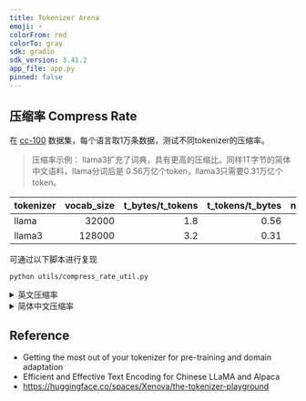 ```yaml
---
title: Tokenizer Arena
emoji: ⚡
colorFrom: red
colorTo: gray
sdk: gradio
sdk_version: 3.41.2
app_file: app.py
pinned: false
---
```




## 压缩率 Compress Rate


在 [cc-100](https://huggingface.co/datasets/cc100) 数据集，每个语言取1万条数据，测试不同tokenizer的压缩率。

> 压缩率示例：
llama3扩充了词典，具有更高的压缩比。同样1T字节的简体中文语料，llama分词后是 0.56万亿个token，llama3只需要0.31万亿个token。

| tokenizer                    |   vocab_size |    t_bytes/t_tokens |   t_tokens/t_bytes |   n_chars/n_tokens |
|:-----------------------------|-------------:|-------------------:|-------------------:|-------------------:|
| llama                        |        32000 |               1.8  |               0.56 |               0.7  |
| llama3                       |       128000 |               3.2  |               0.31 |               1.24 |

可通过以下脚本进行复现 
```sh
python utils/compress_rate_util.py 
```




<details> <summary>英文压缩率</summary>
在英文数据集 cc100-en 计算压缩率 

| tokenizer                   |   vocab_size |   g_bytes/b_tokens |   b_tokens/g_bytes |   t_bytes/t_tokens |   t_tokens/t_bytes |   n_chars/n_tokens |
|:----------------------------|-------------:|-------------------:|-------------------:|-------------------:|-------------------:|-------------------:|
| amber                       |        32000 |               3.56 |               0.28 |               3.47 |               0.29 |               3.81 |
| aya_101                     |       250100 |               3.3  |               0.3  |               3.22 |               0.31 |               3.53 |
| baichuan                    |        64000 |               3.74 |               0.27 |               3.65 |               0.27 |               4    |
| baichuan2                   |       125696 |               3.89 |               0.26 |               3.8  |               0.26 |               4.17 |
| bert_base_cased             |        28996 |               3.64 |               0.27 |               3.55 |               0.28 |               3.89 |
| bert_base_chinese           |        21128 |               2.78 |               0.36 |               2.71 |               0.37 |               2.97 |
| bert_base_uncased           |        30522 |               3.73 |               0.27 |               3.65 |               0.27 |               4    |
| bloom                       |       250680 |               4.07 |               0.25 |               3.97 |               0.25 |               4.36 |
| byt5_small                  |          256 |               0.92 |               1.08 |               0.9  |               1.11 |               0.99 |
| character_glm_6b            |        64794 |               3.62 |               0.28 |               3.54 |               0.28 |               3.88 |
| chatglm2_6b                 |        64794 |               3.62 |               0.28 |               3.54 |               0.28 |               3.88 |
| chatglm3_6b                 |        64798 |               3.62 |               0.28 |               3.54 |               0.28 |               3.88 |
| chatglm_6b                  |       150344 |               3.68 |               0.27 |               3.59 |               0.28 |               3.94 |
| chatyuan_large_v2           |        32128 |               1.95 |               0.51 |               1.91 |               0.52 |               2.09 |
| chinese_llama               |        49953 |               3.59 |               0.28 |               3.51 |               0.28 |               3.85 |
| chinese_llama2              |        55296 |               3.56 |               0.28 |               3.47 |               0.29 |               3.81 |
| code_davinci_002            |        50281 |               4.05 |               0.25 |               3.96 |               0.25 |               4.34 |
| crystal_coder               |        32000 |               3.68 |               0.27 |               3.59 |               0.28 |               3.94 |
| dbrx_instruct               |       100277 |               4.11 |               0.24 |               4.01 |               0.25 |               4.4  |
| deepseek_coder_33b_instruct |        32000 |               3.64 |               0.27 |               3.56 |               0.28 |               3.9  |
| deepseek_llm_7b_base        |       100000 |               3.85 |               0.26 |               3.76 |               0.27 |               4.12 |
| falcon_180b                 |        65024 |               3.99 |               0.25 |               3.9  |               0.26 |               4.27 |
| falcon_7b                   |        65024 |               3.99 |               0.25 |               3.9  |               0.26 |               4.27 |
| fastchat_t5_3b              |        32000 |               2.16 |               0.46 |               2.11 |               0.47 |               2.31 |
| flan_t5_base                |        32100 |               3.61 |               0.28 |               3.53 |               0.28 |               3.87 |
| gemma_7b                    |       256000 |               3.91 |               0.26 |               3.82 |               0.26 |               4.18 |
| gpt2                        |        50257 |               4.05 |               0.25 |               3.96 |               0.25 |               4.34 |
| gpt2_chinese                |        21128 |               2.67 |               0.37 |               2.61 |               0.38 |               2.86 |
| gpt_35_turbo                |       100277 |               4.11 |               0.24 |               4.01 |               0.25 |               4.4  |
| gpt_4                       |       100277 |               4.11 |               0.24 |               4.01 |               0.25 |               4.4  |
| gpt_nexo_20b                |        50254 |               4.04 |               0.25 |               3.94 |               0.25 |               4.32 |
| grok_1                      |       131072 |               4.06 |               0.25 |               3.96 |               0.25 |               4.35 |
| internlm2_chat_7b           |        92544 |               3.86 |               0.26 |               3.77 |               0.27 |               4.13 |
| internlm2_math_7b           |        92544 |               3.86 |               0.26 |               3.77 |               0.27 |               4.13 |
| internlm_chat_7b            |       103168 |               3.86 |               0.26 |               3.77 |               0.27 |               4.13 |
| internlm_xcomposer_7b       |       103168 |               3.86 |               0.26 |               3.77 |               0.27 |               4.13 |
| jamba_v0_1                  |        65536 |               3.82 |               0.26 |               3.73 |               0.27 |               4.09 |
| kplug                       |        10261 |               2.66 |               0.38 |               2.6  |               0.38 |               2.85 |
| llama                       |        32000 |               3.56 |               0.28 |               3.47 |               0.29 |               3.81 |
| llama2                      |        32000 |               3.56 |               0.28 |               3.47 |               0.29 |               3.81 |
| llama3                      |       128000 |               4.11 |               0.24 |               4.01 |               0.25 |               4.4  |
| mistral_7b                  |        32000 |               3.67 |               0.27 |               3.58 |               0.28 |               3.92 |
| mixtral_8_7b                |        32000 |               3.67 |               0.27 |               3.58 |               0.28 |               3.92 |
| mobilebert_uncased          |        30522 |               3.73 |               0.27 |               3.65 |               0.27 |               4    |
| moss                        |       106029 |               4.08 |               0.25 |               3.98 |               0.25 |               4.36 |
| mt5_large                   |       250100 |               3.3  |               0.3  |               3.22 |               0.31 |               3.53 |
| olmo_7b                     |        50280 |               4.04 |               0.25 |               3.94 |               0.25 |               4.32 |
| orion_14b_chat              |        84608 |               3.94 |               0.25 |               3.85 |               0.26 |               4.22 |
| phi_1                       |        50257 |               4.05 |               0.25 |               3.96 |               0.25 |               4.34 |
| phi_2                       |        50257 |               4.05 |               0.25 |               3.96 |               0.25 |               4.34 |
| pko_t5_large                |        50258 |               1.59 |               0.63 |               1.55 |               0.64 |               1.7  |
| prompt_clue                 |        32128 |               1.95 |               0.51 |               1.91 |               0.52 |               2.09 |
| qwen1_5_14b_chat            |       151643 |               4.06 |               0.25 |               3.97 |               0.25 |               4.35 |
| qwen_1_8b_chat              |       151851 |               4.06 |               0.25 |               3.97 |               0.25 |               4.35 |
| qwen_72b_chat               |       151851 |               4.06 |               0.25 |               3.97 |               0.25 |               4.35 |
| qwen_7b_chat                |       151851 |               4.06 |               0.25 |               3.97 |               0.25 |               4.35 |
| roberta_chinese_clue        |         8021 |               1.8  |               0.56 |               1.75 |               0.57 |               1.92 |
| skywork_13b_base            |        65519 |               3.56 |               0.28 |               3.47 |               0.29 |               3.81 |
| skywork_13b_math            |        65519 |               3.56 |               0.28 |               3.47 |               0.29 |               3.81 |
| solar_10_7b                 |        32000 |               3.67 |               0.27 |               3.58 |               0.28 |               3.92 |
| starchat_alpha              |        49152 |               3.63 |               0.28 |               3.54 |               0.28 |               3.88 |
| switch_c_2048               |        32100 |               3.61 |               0.28 |               3.53 |               0.28 |               3.87 |
| t5_base                     |        32100 |               3.61 |               0.28 |               3.53 |               0.28 |               3.87 |
| t5_large                    |        32100 |               3.61 |               0.28 |               3.53 |               0.28 |               3.87 |
| t5_small                    |        32100 |               3.61 |               0.28 |               3.53 |               0.28 |               3.87 |
| text_davinci_003            |        50281 |               4.05 |               0.25 |               3.96 |               0.25 |               4.34 |
| tigerbot_13b_chat_v2        |        60512 |               3.67 |               0.27 |               3.58 |               0.28 |               3.93 |
| tigerbot_70b_chat_v4_4k     |        65107 |               3.65 |               0.27 |               3.57 |               0.28 |               3.91 |
| wizardcoder_15b_v1          |        49152 |               3.63 |               0.28 |               3.54 |               0.28 |               3.88 |
| wizardcoder_python_7b_v1    |        32000 |               3.56 |               0.28 |               3.47 |               0.29 |               3.81 |
| wizardlm_7b_v1              |        32000 |               3.56 |               0.28 |               3.47 |               0.29 |               3.81 |
| wizardmath_70b_v1           |        32000 |               3.56 |               0.28 |               3.47 |               0.29 |               3.81 |
| xlm_roberta                 |       250002 |               3.49 |               0.29 |               3.41 |               0.29 |               3.74 |
| yi_34b                      |        64000 |               3.87 |               0.26 |               3.78 |               0.26 |               4.15 |
| yi_6b                       |        64000 |               3.87 |               0.26 |               3.78 |               0.26 |               4.15 |
| yi_vl34b                    |        64000 |               3.88 |               0.26 |               3.79 |               0.26 |               4.16 |
| zephyr_7b_beta              |        32000 |               3.67 |               0.27 |               3.58 |               0.28 |               3.92 |

</details>


<details> <summary>简体中文压缩率</summary>
在简体中文数据集 cc100-zh-Hans 计算压缩率 

| tokenizer                   |   vocab_size |   g_bytes/b_tokens |   b_tokens/g_bytes |   t_bytes/t_tokens |   t_tokens/t_bytes |   n_chars/n_tokens |
|:----------------------------|-------------:|-------------------:|-------------------:|-------------------:|-------------------:|-------------------:|
| amber                       |        32000 |               1.84 |               0.54 |               1.8  |               0.56 |               0.7  |
| aya_101                     |       250100 |               3.89 |               0.26 |               3.79 |               0.26 |               1.47 |
| baichuan                    |        64000 |               3.92 |               0.26 |               3.82 |               0.26 |               1.48 |
| baichuan2                   |       125696 |               4.53 |               0.22 |               4.42 |               0.23 |               1.71 |
| bert_base_cased             |        28996 |               2.73 |               0.37 |               2.66 |               0.38 |               1.03 |
| bert_base_chinese           |        21128 |               2.74 |               0.37 |               2.67 |               0.37 |               1.03 |
| bert_base_uncased           |        30522 |               2.73 |               0.37 |               2.67 |               0.38 |               1.03 |
| bloom                       |       250680 |               4.28 |               0.23 |               4.18 |               0.24 |               1.62 |
| byt5_small                  |          256 |               0.93 |               1.08 |               0.91 |               1.1  |               0.35 |
| character_glm_6b            |        64794 |               4.2  |               0.24 |               4.1  |               0.24 |               1.59 |
| chatglm2_6b                 |        64794 |               4.2  |               0.24 |               4.1  |               0.24 |               1.59 |
| chatglm3_6b                 |        64798 |               4.2  |               0.24 |               4.1  |               0.24 |               1.59 |
| chatglm_6b                  |       150344 |               4.65 |               0.22 |               4.54 |               0.22 |               1.76 |
| chatyuan_large_v2           |        32128 |               4.34 |               0.23 |               4.24 |               0.24 |               1.64 |
| chinese_llama               |        49953 |               3.93 |               0.25 |               3.84 |               0.26 |               1.49 |
| chinese_llama2              |        55296 |               3.92 |               0.26 |               3.83 |               0.26 |               1.48 |
| code_davinci_002            |        50281 |               1.31 |               0.77 |               1.28 |               0.78 |               0.49 |
| crystal_coder               |        32000 |               1.86 |               0.54 |               1.81 |               0.55 |               0.7  |
| dbrx_instruct               |       100277 |               2.26 |               0.44 |               2.21 |               0.45 |               0.85 |
| deepseek_coder_33b_instruct |        32000 |               3.4  |               0.29 |               3.32 |               0.3  |               1.29 |
| deepseek_llm_7b_base        |       100000 |               4.05 |               0.25 |               3.96 |               0.25 |               1.53 |
| falcon_180b                 |        65024 |               2.18 |               0.46 |               2.13 |               0.47 |               0.82 |
| falcon_7b                   |        65024 |               2.18 |               0.46 |               2.13 |               0.47 |               0.82 |
| fastchat_t5_3b              |        32000 |              13.7  |               0.07 |              13.38 |               0.07 |               5.18 |
| flan_t5_base                |        32100 |              14.13 |               0.07 |              13.8  |               0.07 |               5.34 |
| gemma_7b                    |       256000 |               3.82 |               0.26 |               3.73 |               0.27 |               1.44 |
| gpt2                        |        50257 |               1.31 |               0.77 |               1.28 |               0.78 |               0.49 |
| gpt2_chinese                |        21128 |               2.73 |               0.37 |               2.66 |               0.38 |               1.03 |
| gpt_35_turbo                |       100277 |               2.26 |               0.44 |               2.21 |               0.45 |               0.85 |
| gpt_4                       |       100277 |               2.26 |               0.44 |               2.21 |               0.45 |               0.85 |
| gpt_nexo_20b                |        50254 |               2.01 |               0.5  |               1.96 |               0.51 |               0.76 |
| grok_1                      |       131072 |               1.73 |               0.58 |               1.69 |               0.59 |               0.66 |
| internlm2_chat_7b           |        92544 |               4.23 |               0.24 |               4.13 |               0.24 |               1.6  |
| internlm2_math_7b           |        92544 |               4.23 |               0.24 |               4.13 |               0.24 |               1.6  |
| internlm_chat_7b            |       103168 |               4.23 |               0.24 |               4.14 |               0.24 |               1.6  |
| internlm_xcomposer_7b       |       103168 |               4.23 |               0.24 |               4.14 |               0.24 |               1.6  |
| jamba_v0_1                  |        65536 |               2.3  |               0.44 |               2.24 |               0.45 |               0.87 |
| kplug                       |        10261 |               2.72 |               0.37 |               2.65 |               0.38 |               1.03 |
| llama                       |        32000 |               1.84 |               0.54 |               1.8  |               0.56 |               0.7  |
| llama2                      |        32000 |               1.84 |               0.54 |               1.8  |               0.56 |               0.7  |
| llama3                      |       128000 |               3.28 |               0.3  |               3.2  |               0.31 |               1.24 |
| mistral_7b                  |        32000 |               2.36 |               0.42 |               2.3  |               0.43 |               0.89 |
| mixtral_8_7b                |        32000 |               2.36 |               0.42 |               2.3  |               0.43 |               0.89 |
| mobilebert_uncased          |        30522 |               2.73 |               0.37 |               2.67 |               0.38 |               1.03 |
| moss                        |       106029 |               4.4  |               0.23 |               4.3  |               0.23 |               1.66 |
| mt5_large                   |       250100 |               3.89 |               0.26 |               3.79 |               0.26 |               1.47 |
| olmo_7b                     |        50280 |               2.01 |               0.5  |               1.96 |               0.51 |               0.76 |
| orion_14b_chat              |        84608 |               4.63 |               0.22 |               4.52 |               0.22 |               1.75 |
| phi_1                       |        50257 |               1.31 |               0.77 |               1.28 |               0.78 |               0.49 |
| phi_2                       |        50257 |               1.31 |               0.77 |               1.28 |               0.78 |               0.49 |
| pko_t5_large                |        50258 |               0.97 |               1.03 |               0.95 |               1.06 |               0.37 |
| prompt_clue                 |        32128 |               4.34 |               0.23 |               4.24 |               0.24 |               1.64 |
| qwen1_5_14b_chat            |       151643 |               4.16 |               0.24 |               4.06 |               0.25 |               1.57 |
| qwen_1_8b_chat              |       151851 |               4.16 |               0.24 |               4.06 |               0.25 |               1.57 |
| qwen_72b_chat               |       151851 |               4.16 |               0.24 |               4.06 |               0.25 |               1.57 |
| qwen_7b_chat                |       151851 |               4.16 |               0.24 |               4.06 |               0.25 |               1.57 |
| roberta_chinese_clue        |         8021 |               2.7  |               0.37 |               2.64 |               0.38 |               1.02 |
| skywork_13b_base            |        65519 |               3.69 |               0.27 |               3.61 |               0.28 |               1.4  |
| skywork_13b_math            |        65519 |               3.69 |               0.27 |               3.61 |               0.28 |               1.4  |
| solar_10_7b                 |        32000 |               2.36 |               0.42 |               2.3  |               0.43 |               0.89 |
| starchat_alpha              |        49152 |               2.78 |               0.36 |               2.72 |               0.37 |               1.05 |
| switch_c_2048               |        32100 |              14.13 |               0.07 |              13.8  |               0.07 |               5.34 |
| t5_base                     |        32100 |              14.13 |               0.07 |              13.8  |               0.07 |               5.34 |
| t5_large                    |        32100 |              14.13 |               0.07 |              13.8  |               0.07 |               5.34 |
| t5_small                    |        32100 |              14.13 |               0.07 |              13.8  |               0.07 |               5.34 |
| text_davinci_003            |        50281 |               1.31 |               0.77 |               1.28 |               0.78 |               0.49 |
| tigerbot_13b_chat_v2        |        60512 |               4.25 |               0.24 |               4.15 |               0.24 |               1.61 |
| tigerbot_70b_chat_v4_4k     |        65107 |               4.25 |               0.24 |               4.15 |               0.24 |               1.61 |
| wizardcoder_15b_v1          |        49152 |               2.78 |               0.36 |               2.72 |               0.37 |               1.05 |
| wizardcoder_python_7b_v1    |        32000 |               1.84 |               0.54 |               1.8  |               0.56 |               0.7  |
| wizardlm_7b_v1              |        32000 |               1.84 |               0.54 |               1.8  |               0.56 |               0.7  |
| wizardmath_70b_v1           |        32000 |               1.84 |               0.54 |               1.8  |               0.56 |               0.7  |
| xlm_roberta                 |       250002 |               3.96 |               0.25 |               3.86 |               0.26 |               1.5  |
| yi_34b                      |        64000 |               4.17 |               0.24 |               4.07 |               0.25 |               1.58 |
| yi_6b                       |        64000 |               4.17 |               0.24 |               4.07 |               0.25 |               1.58 |
| yi_vl34b                    |        64000 |               4.11 |               0.24 |               4.02 |               0.25 |               1.56 |
| zephyr_7b_beta              |        32000 |               2.36 |               0.42 |               2.3  |               0.43 |               0.89 |

</details>




## Reference

- Getting the most out of your tokenizer for pre-training and domain adaptation
- Efficient and Effective Text Encoding for Chinese LLaMA and Alpaca
- https://huggingface.co/spaces/Xenova/the-tokenizer-playground
